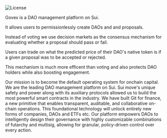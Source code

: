 ![License](https://img.shields.io/badge/license-BSL--1.1-blue.svg)

Govex is a DAO management platform on Sui.

It allows users to permissionlessly create DAOs and and proposals.

Instead of voting we use decision markets as the consensus mechanism for evaluating whether a proposal should pass or fail.

Users can trade on what the predicted price of their DAO's native token is if a given proposal was to be accepted or rejected.

This mechanism is much more efficent than voting and also protects DAO holders while also boosting engagement.


Our mission is to become the default operating system for onchain capital. We are the leading DAO management platform on Sui. Sui move's unique safety and power along with its auxiliary protocols allowed us to build the most powerful smart contracts in the industry.
We have built Git for finance, a new primitive that enables transparent, auditable, and collaborative on-chain operations. This foundational technology will unlock entirely new forms of companies, DAOs and ETFs etc.
Our platform empowers DAOs to intelligently design their governance with highly customizable combinations of futarchy and multisig, allowing for granular, policy-driven control over every action.
